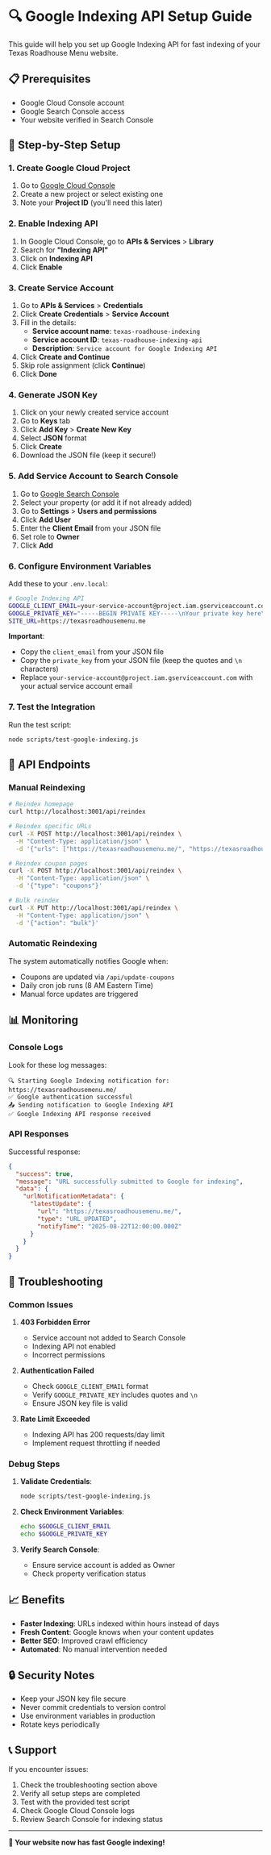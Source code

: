 # 🔍 Google Indexing API Setup Guide

This guide will help you set up Google Indexing API for fast indexing of your Texas Roadhouse Menu website.

## 📋 Prerequisites

- Google Cloud Console account
- Google Search Console access
- Your website verified in Search Console

## 🚀 Step-by-Step Setup

### 1. Create Google Cloud Project

1. Go to [Google Cloud Console](https://console.cloud.google.com/)
2. Create a new project or select existing one
3. Note your **Project ID** (you'll need this later)

### 2. Enable Indexing API

1. In Google Cloud Console, go to **APIs & Services** > **Library**
2. Search for **"Indexing API"**
3. Click on **Indexing API**
4. Click **Enable**

### 3. Create Service Account

1. Go to **APIs & Services** > **Credentials**
2. Click **Create Credentials** > **Service Account**
3. Fill in the details:
   - **Service account name**: `texas-roadhouse-indexing`
   - **Service account ID**: `texas-roadhouse-indexing-api`
   - **Description**: `Service account for Google Indexing API`
4. Click **Create and Continue**
5. Skip role assignment (click **Continue**)
6. Click **Done**

### 4. Generate JSON Key

1. Click on your newly created service account
2. Go to **Keys** tab
3. Click **Add Key** > **Create New Key**
4. Select **JSON** format
5. Click **Create**
6. Download the JSON file (keep it secure!)

### 5. Add Service Account to Search Console

1. Go to [Google Search Console](https://search.google.com/search-console)
2. Select your property (or add it if not already added)
3. Go to **Settings** > **Users and permissions**
4. Click **Add User**
5. Enter the **Client Email** from your JSON file
6. Set role to **Owner**
7. Click **Add**

### 6. Configure Environment Variables

Add these to your `.env.local`:

```bash
# Google Indexing API
GOOGLE_CLIENT_EMAIL=your-service-account@project.iam.gserviceaccount.com
GOOGLE_PRIVATE_KEY="-----BEGIN PRIVATE KEY-----\nYour private key here\n-----END PRIVATE KEY-----\n"
SITE_URL=https://texasroadhousemenu.me
```

**Important**: 
- Copy the `client_email` from your JSON file
- Copy the `private_key` from your JSON file (keep the quotes and `\n` characters)
- Replace `your-service-account@project.iam.gserviceaccount.com` with your actual service account email

### 7. Test the Integration

Run the test script:

```bash
node scripts/test-google-indexing.js
```

## 🔧 API Endpoints

### Manual Reindexing

```bash
# Reindex homepage
curl http://localhost:3001/api/reindex

# Reindex specific URLs
curl -X POST http://localhost:3001/api/reindex \
  -H "Content-Type: application/json" \
  -d '{"urls": ["https://texasroadhousemenu.me/", "https://texasroadhousemenu.me/coupons"]}'

# Reindex coupon pages
curl -X POST http://localhost:3001/api/reindex \
  -H "Content-Type: application/json" \
  -d '{"type": "coupons"}'

# Bulk reindex
curl -X PUT http://localhost:3001/api/reindex \
  -H "Content-Type: application/json" \
  -d '{"action": "bulk"}'
```

### Automatic Reindexing

The system automatically notifies Google when:
- Coupons are updated via `/api/update-coupons`
- Daily cron job runs (8 AM Eastern Time)
- Manual force updates are triggered

## 📊 Monitoring

### Console Logs

Look for these log messages:

```
🔍 Starting Google Indexing notification for: https://texasroadhousemenu.me/
✅ Google authentication successful
📤 Sending notification to Google Indexing API
✅ Google Indexing API response received
```

### API Responses

Successful response:
```json
{
  "success": true,
  "message": "URL successfully submitted to Google for indexing",
  "data": {
    "urlNotificationMetadata": {
      "latestUpdate": {
        "url": "https://texasroadhousemenu.me/",
        "type": "URL_UPDATED",
        "notifyTime": "2025-08-22T12:00:00.000Z"
      }
    }
  }
}
```

## 🚨 Troubleshooting

### Common Issues

1. **403 Forbidden Error**
   - Service account not added to Search Console
   - Indexing API not enabled
   - Incorrect permissions

2. **Authentication Failed**
   - Check `GOOGLE_CLIENT_EMAIL` format
   - Verify `GOOGLE_PRIVATE_KEY` includes quotes and `\n`
   - Ensure JSON key file is valid

3. **Rate Limit Exceeded**
   - Indexing API has 200 requests/day limit
   - Implement request throttling if needed

### Debug Steps

1. **Validate Credentials**:
   ```bash
   node scripts/test-google-indexing.js
   ```

2. **Check Environment Variables**:
   ```bash
   echo $GOOGLE_CLIENT_EMAIL
   echo $GOOGLE_PRIVATE_KEY
   ```

3. **Verify Search Console**:
   - Ensure service account is added as Owner
   - Check property verification status

## 📈 Benefits

- **Faster Indexing**: URLs indexed within hours instead of days
- **Fresh Content**: Google knows when your content updates
- **Better SEO**: Improved crawl efficiency
- **Automated**: No manual intervention needed

## 🔒 Security Notes

- Keep your JSON key file secure
- Never commit credentials to version control
- Use environment variables in production
- Rotate keys periodically

## 📞 Support

If you encounter issues:

1. Check the troubleshooting section above
2. Verify all setup steps are completed
3. Test with the provided test script
4. Check Google Cloud Console logs
5. Review Search Console for indexing status

---

**🎉 Your website now has fast Google indexing!**
